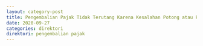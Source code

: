```yaml
---
layout: category-post
title: Pengembalian Pajak Tidak Terutang Karena Kesalahan Potong atau Pungut PPh PPN atau PPnBM
date: 2020-09-27
categories: direktori
direktori: pengembalian pajak
---
```

